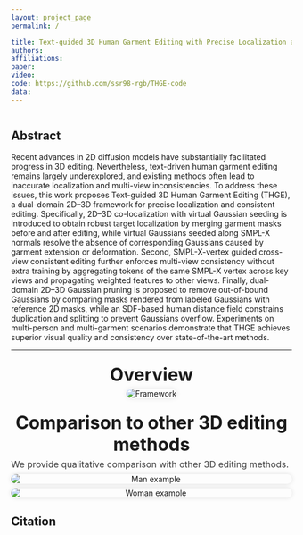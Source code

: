 ```yaml
---
layout: project_page
permalink: /

title: Text-guided 3D Human Garment Editing with Precise Localization and Cross-View Consistency
authors:
affiliations:
paper: 
video: 
code: https://github.com/ssr98-rgb/THGE-code
data:
---
```


<!-- Using HTML to center the abstract -->
<div class="columns is-centered has-text-centered">
    <div class="column is-four-fifths">
        <h2>Abstract</h2>
        <div class="content has-text-justified">
Recent advances in 2D diffusion models have substantially facilitated progress in 3D editing. Nevertheless, text-driven human garment editing remains largely underexplored, and existing methods often lead to inaccurate localization and multi-view inconsistencies. To address these issues, this work proposes Text-guided 3D Human Garment Editing (THGE), a dual-domain 2D–3D framework for precise localization and consistent editing. Specifically, 2D–3D co-localization with virtual Gaussian seeding is introduced to obtain robust target localization by merging garment masks before and after editing, while virtual Gaussians seeded along SMPL-X normals resolve the absence of corresponding Gaussians caused by garment extension or deformation. Second, SMPL-X-vertex guided cross-view consistent editing further enforces multi-view consistency without extra training by aggregating tokens of the same SMPL-X vertex across key views and propagating weighted features to other views. Finally, dual-domain 2D–3D Gaussian pruning is proposed to remove out-of-bound Gaussians by comparing masks rendered from labeled Gaussians with reference 2D masks, while an SDF-based human distance field constrains duplication and splitting to prevent Gaussians overflow. Experiments on multi-person and multi-garment scenarios demonstrate that THGE achieves superior visual quality and consistency over state-of-the-art methods.        </div>
    </div>
</div>

---

<h2 style="text-align:center; font-size:2rem; margin:24px 0 6px;">
  Overview
</h2>
<div style="text-align:center;">
<img src="{{ site.baseurl }}/static/image/framework.png" 
     alt="Framework" 
     style="max-width:100%; border-radius:12px; box-shadow:0 0 10px rgba(0,0,0,0.1);">
</div>

<h2 style="text-align:center; font-size:2rem; margin:24px 0 6px;">
  Comparison to other 3D editing methods
</h2>

<p style="margin:0 0 8px; font-size:1rem; opacity:.85;">
  We provide qualitative comparison with other 3D editing methods.
</p>

<!-- 第一张图 -->
<div style="text-align:center; margin:0 0 8px;">
  <img src="{{ site.baseurl }}/static/image/man1.png"
       alt="Man example"
       style="display:block; margin:0 auto; max-width:100%; height:auto; border-radius:12px; box-shadow:0 0 8px rgba(0,0,0,.12);">
</div>

<!-- 第二张图 -->
<div style="text-align:center; margin:0;">
  <img src="{{ site.baseurl }}/static/image/woman.png"
       alt="Woman example"
       style="display:block; margin:0 auto; max-width:100%; height:auto; border-radius:12px; box-shadow:0 0 8px rgba(0,0,0,.12);">
</div>

## Citation
```

```

